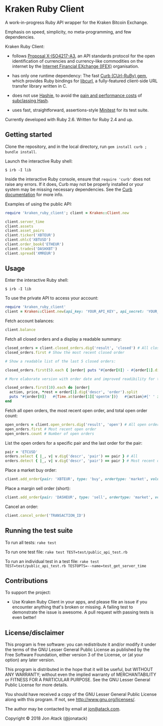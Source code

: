 # Kraken Ruby Client

A work-in-progress Ruby API wrapper for the Kraken Bitcoin Exchange.

Emphasis on speed, simplicity, no meta-programming, and few dependencies.

Kraken Ruby Client:

- follows
[Proposal X-ISO4217-A3](http://www.ifex-project.org/our-proposals/x-iso4217-a3),
an API standards protocol for the open identification of currencies and
currency-like commodities on the internet by the
[Internet Financial EXchange (IFEX)](http://www.ifex-project.org/) organisation.

- has only one runtime dependency:
The fast [Curb (CUrl-RuBy) gem](https://github.com/taf2/curb), which provides
Ruby bindings for [libcurl](https://github.com/curl/curl), a fully-featured
client-side URL transfer library written in C.

- does not use [Hashie](https://github.com/intridea/hashie),
to avoid the [pain and performance costs](http://www.schneems.com/2014/12/15/hashie-considered-harmful.html) of [subclassing Hash](http://tenderlovemaking.com/2014/06/02/yagni-methods-are-killing-me.html).

- uses fast, straightforward, assertions-style
[Minitest](https://github.com/seattlerb/minitest) for its test suite.

Currently developed with Ruby 2.6. Written for Ruby 2.4 and up.

## Getting started

Clone the repository, and in the local directory, run `gem install curb ; bundle install`.

Launch the interactive Ruby shell:
```
$ irb -I lib
```

Inside the interactive Ruby console, ensure that `require 'curb'` does not raise any errors. If it does, Curb may not be properly installed or your system may be missing necessary dependencies. See the [Curb documentation](https://github.com/taf2/curb) for more info.

Examples of using the public API:
```ruby
require 'kraken_ruby_client'; client = Kraken::Client.new

client.server_time
client.assets
client.asset_pairs
client.ticker('XBTEUR')
client.ohlc('XBTUSD')
client.order_book('ETHEUR')
client.trades('DASHXBT')
client.spread('XMREUR')
```

## Usage

Enter the interactive Ruby shell:

```
$ irb -I lib
```

To use the private API to access your account:

```ruby
require 'kraken_ruby_client'
client = Kraken::Client.new(api_key: 'YOUR_API_KEY', api_secret: 'YOUR_API_SECRET')
```

Fetch account balances:

```ruby
client.balance
```

Fetch all closed orders and a display a readable summary:

```ruby
closed_orders = client.closed_orders.dig('result', 'closed') # All closed orders
closed_orders.first # Show the most recent closed order

# Show a readable list of the last 5 closed orders:

closed_orders.first(5).each { |order| puts "#{order[0]} - #{order[1].dig('descr', 'order')}" }

# More elaborate version with order date and improved readibility for the last 10 closed orders:

closed_orders.first(10).each do |order|
  action, price, *rest = order[1].dig('descr', 'order').split
  puts "#{order[0]}   #{Time.at(order[1]['opentm'])}   #{action}#{' ' if action.size == 3}  #{price[0..4]} #{rest.join(' ')}"
end
```

Fetch all open orders, the most recent open order, and total open order count:

```ruby
open_orders = client.open_orders.dig('result', 'open') # All open orders
open_orders.first # Most recent open order
open_orders.count # Number of open orders
```

List the open orders for a specific pair and the last order for the pair:

```ruby
pair = 'ETCUSD'
orders.select { |_, v| v.dig('descr', 'pair') == pair } # All
orders.detect { |_, v| v.dig('descr', 'pair') == pair } # Most recent order
```

Place a market buy order:
```ruby
client.add_order(pair: 'XBTEUR', type: 'buy', ordertype: 'market', volume: 0.5)
```

Place a margin sell order (short):
```ruby
client.add_order(pair: 'DASHEUR', type: 'sell', ordertype: 'market', volume: 1, leverage: 2)
```

Cancel an order:
```ruby
client.cancel_order('TRANSACTION_ID')
```

## Running the test suite

To run all tests: `rake test`

To run one test file: `rake test TEST=test/public_api_test.rb`

To run an individual test in a test file:
`rake test TEST=test/public_api_test.rb TESTOPTS=--name=test_get_server_time`


## Contributions

To support the project:

* Use Kraken Ruby Client in your apps, and please file an issue if you
encounter anything that's broken or missing. A failing test to demonstrate
the issue is awesome. A pull request with passing tests is even better!

## License/disclaimer

This program is free software: you can redistribute it and/or modify
it under the terms of the GNU Lesser General Public License as published by
the Free Software Foundation, either version 3 of the License, or
(at your option) any later version.

This program is distributed in the hope that it will be useful,
but WITHOUT ANY WARRANTY; without even the implied warranty of
MERCHANTABILITY or FITNESS FOR A PARTICULAR PURPOSE.  See the
GNU Lesser General Public License for more details.

You should have received a copy of the GNU Lesser General Public License
along with this program.  If not, see <http://www.gnu.org/licenses/>.

The author may be contacted by email at jon@atack.com.

Copyright © 2018 Jon Atack (@jonatack)
